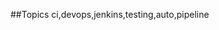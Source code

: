 <!--START_SECTION:topics-->
##Topics
ci,devops,jenkins,testing,auto,pipeline
<!--END_SECTION:activity-->

